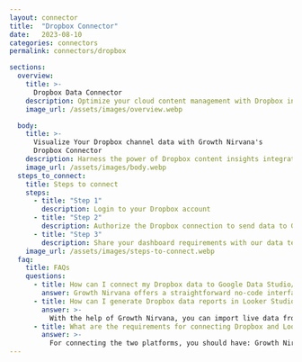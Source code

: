 ```yaml
---
layout: connector
title:  "Dropbox Connector"
date:   2023-08-10
categories: connectors
permalink: connectors/dropbox

sections:
  overview:
    title: >-
      Dropbox Data Connector
    description: Optimize your cloud content management with Dropbox integration. Seamlessly merge Dropbox's content data with Looker Studio's analytical prowess, unlocking insights that drive collaboration, content strategies, and operational efficiency.
    image_url: /assets/images/overview.webp

  body:
    title: >-
      Visualize Your Dropbox channel data with Growth Nirvana's
      Dropbox Connector
    description: Harness the power of Dropbox content insights integrated into Looker Studio for strategic content management decisions.
    image_url: /assets/images/body.webp
  steps_to_connect:
    title: Steps to connect
    steps:
      - title: "Step 1"
        description: Login to your Dropbox account
      - title: "Step 2"
        description: Authorize the Dropbox connection to send data to Growth Nirvana
      - title: "Step 3"
        description: Share your dashboard requirements with our data team. We will build the report for you.
    image_url: /assets/images/steps-to-connect.webp
  faq:
    title: FAQs
    questions:
      - title: How can I connect my Dropbox data to Google Data Studio/Looker Studio?
        answer: Growth Nirvana offers a straightforward no-code interface to connect to Dropbox data sources.
      - title: How can I generate Dropbox data reports in Looker Studio?
        answer: >-
          With the help of Growth Nirvana, you can import live data from Dropbox into Looker Studio. These data can be viewed in charts, tables, and dashboards to generate branded reports that can be shared instantly.
      - title: What are the requirements for connecting Dropbox and Looker Studio?
        answer: >-
          For connecting the two platforms, you should have: Growth Nirvana Account and Dropbox Ads Account
---
```

